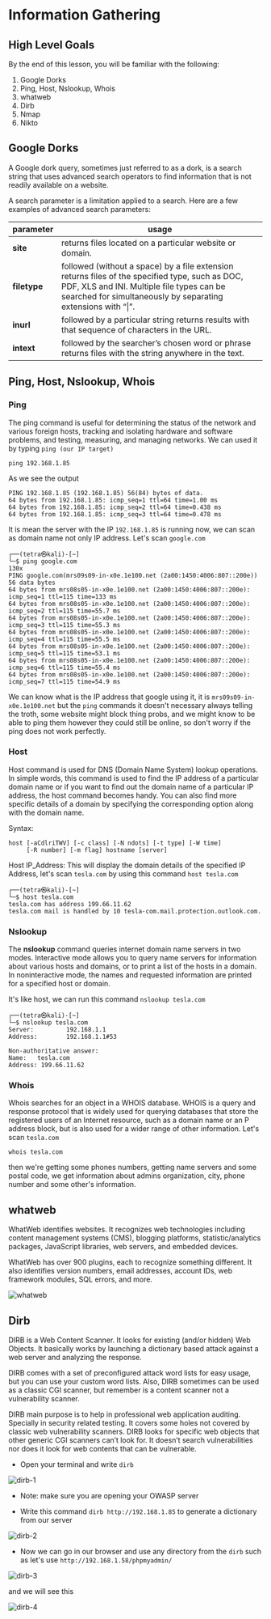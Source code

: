# Information Gathering

## High Level Goals

By the end of this lesson, you will be familiar with the following:

1. Google Dorks
2. Ping, Host, Nslookup, Whois
3. whatweb
4. Dirb
5. Nmap
6. Nikto

## Google Dorks

A Google dork query, sometimes just referred to as a dork, is a search string that uses advanced search operators to find information that is not readily available on a website.

A search parameter is a limitation applied to a search. Here are a few examples of advanced search parameters:

| parameter    | usage                                                                                                                                                                                                         |
| ------------ | ------------------------------------------------------------------------------------------------------------------------------------------------------------------------------------------------------------- |
| **site**     | returns files located on a particular website or domain.                                                                                                                                                      |
| **filetype** | followed (without a space) by a file extension returns files of the specified type, such as DOC, PDF, XLS and INI. Multiple file types can be searched for simultaneously by separating extensions with “\|”. |
| **inurl**    | followed by a particular string returns results with that sequence of characters in the URL.                                                                                                                  |
| **intext**   | followed by the searcher’s chosen word or phrase returns files with the string anywhere in the text.                                                                                                          |


## Ping, Host, Nslookup, Whois

### Ping

The ping command is useful for determining the status of the network and various foreign hosts, tracking and isolating hardware and software problems, and testing, measuring, and managing networks. We can used it by typing `ping (our IP target)`

    ping 192.168.1.85

As we see the output

    PING 192.168.1.85 (192.168.1.85) 56(84) bytes of data.
    64 bytes from 192.168.1.85: icmp_seq=1 ttl=64 time=1.00 ms
    64 bytes from 192.168.1.85: icmp_seq=2 ttl=64 time=0.438 ms
    64 bytes from 192.168.1.85: icmp_seq=3 ttl=64 time=0.478 ms

It is mean the server with the IP `192.168.1.85` is running now, we can scan as domain name not only IP address. Let's scan `google.com`

    ┌──(tetra㉿kali)-[~]
    └─$ ping google.com                                                    130x
    PING google.com(mrs09s09-in-x0e.1e100.net (2a00:1450:4006:807::200e)) 56 data bytes
    64 bytes from mrs08s05-in-x0e.1e100.net (2a00:1450:4006:807::200e): icmp_seq=1 ttl=115 time=133 ms
    64 bytes from mrs08s05-in-x0e.1e100.net (2a00:1450:4006:807::200e): icmp_seq=2 ttl=115 time=55.7 ms
    64 bytes from mrs08s05-in-x0e.1e100.net (2a00:1450:4006:807::200e): icmp_seq=3 ttl=115 time=55.3 ms
    64 bytes from mrs08s05-in-x0e.1e100.net (2a00:1450:4006:807::200e): icmp_seq=4 ttl=115 time=55.5 ms
    64 bytes from mrs08s05-in-x0e.1e100.net (2a00:1450:4006:807::200e): icmp_seq=5 ttl=115 time=53.1 ms
    64 bytes from mrs08s05-in-x0e.1e100.net (2a00:1450:4006:807::200e): icmp_seq=6 ttl=115 time=55.4 ms
    64 bytes from mrs08s05-in-x0e.1e100.net (2a00:1450:4006:807::200e): icmp_seq=7 ttl=115 time=54.9 ms

We can know what is the IP address that google using it, it is `mrs09s09-in-x0e.1e100.net` but the `ping` commands it doesn't necessary always telling the troth, some website might block thing probs, and we might know to be able to ping them however they could still be online, so don't worry if the ping does not work perfectly.

### Host

Host command is used for DNS (Domain Name System) lookup operations. In simple words, this command is used to find the IP address of a particular domain name or if you want to find out the domain name of a particular IP address, the host command becomes handy. You can also find more specific details of a domain by specifying the corresponding option along with the domain name.

Syntax:

    host [-aCdlriTWV] [-c class] [-N ndots] [-t type] [-W time]
         [-R number] [-m flag] hostname [server]

Host IP_Address: This will display the domain details of the specified IP Address, let's scan `tesla.com` by using this command `host tesla.com`

    ┌──(tetra㉿kali)-[~]
    └─$ host tesla.com
    tesla.com has address 199.66.11.62
    tesla.com mail is handled by 10 tesla-com.mail.protection.outlook.com.

### Nslookup

The **nslookup** command queries internet domain name servers in two modes. Interactive mode allows you to query name servers for information about various hosts and domains, or to print a list of the hosts in a domain. In noninteractive mode, the names and requested information are printed for a specified host or domain.

It's like host, we can run this command `nslookup tesla.com`

    ┌──(tetra㉿kali)-[~]
    └─$ nslookup tesla.com
    Server:         192.168.1.1
    Address:        192.168.1.1#53

    Non-authoritative answer:
    Name:   tesla.com
    Address: 199.66.11.62


### Whois

Whois searches for an object in a WHOIS database. WHOIS is a query and response protocol that is widely used for querying databases that store the registered users of an Internet resource, such as a domain name or an P address block, but is also used for a wider range of other information. Let's scan `tesla.com`

    whois tesla.com

then we're getting some phones numbers, getting name servers and some postal code, we get information about admins organization, city, phone number and some other's information.

## whatweb

WhatWeb identifies websites. It recognizes web technologies including content management systems (CMS), blogging platforms, statistic/analytics packages, JavaScript libraries, web servers, and embedded devices.

WhatWeb has over 900 plugins, each to recognize something different. It also identifies version numbers, email addresses, account IDs, web framework modules, SQL errors, and more.

![whatweb](/img/whatweb.png)

## Dirb

DIRB is a Web Content Scanner. It looks for existing (and/or hidden) Web Objects. It basically works by launching a dictionary based attack against a web server and analyzing the response.

DIRB comes with a set of preconfigured attack word lists for easy usage, but you can use your custom word lists. Also, DIRB sometimes can be used as a classic CGI scanner, but remember is a content scanner not a vulnerability scanner.

DIRB main purpose is to help in professional web application auditing. Specially in security related testing. It covers some holes not covered by classic web vulnerability scanners. DIRB looks for specific web objects that other generic CGI scanners can’t look for. It doesn’t search vulnerabilities nor does it look for web contents that can be vulnerable.

- Open your terminal and write `dirb`

![dirb-1](./img/Dirb-1.png)

- Note: make sure you are opening your OWASP server

* Write this command `dirb http://192.168.1.85` to generate a dictionary from our server

![dirb-2](./img/Dirb-2.png)

- Now we can go in our browser and use any directory from the `dirb` such as let's use `http://192.168.1.58/phpmyadmin/`

![dirb-3](./img/Dirb-3.png)

and we will see this

![dirb-4](./img/Dirb-4.png)